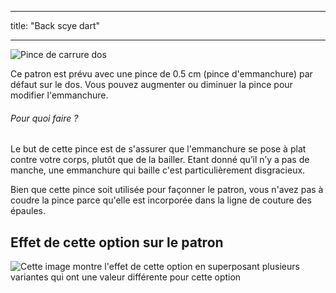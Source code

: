 - - -
title: "Back scye dart"
- - -

![Pince de carrure dos](backscyedart.svg)

Ce patron est prévu avec une pince de 0.5 cm (pince d'emmanchure) par défaut sur le dos. Vous pouvez augmenter ou diminuer la pince pour modifier l'emmanchure.

<Note>

###### Pour quoi faire ?

Le but de cette pince est de s'assurer que l'emmanchure se pose à plat contre votre corps, plutôt que de la bailler.
Etant donné qu’il n’y a pas de manche, une emmanchure qui baille c'est particulièrement disgracieux.

Bien que cette pince soit utilisée pour façonner le patron, vous n'avez pas à coudre la pince parce qu'elle est incorporée dans la ligne de couture des épaules.

</Note>

## Effet de cette option sur le patron

![Cette image montre l'effet de cette option en superposant plusieurs variantes qui ont une valeur différente pour cette option](wahid_backscyedart_sample.svg "Effect of this option on the pattern")
